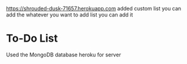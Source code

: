 https://shrouded-dusk-71657.herokuapp.com
added custom list you can add the whatever you want to add list you can add it
<h1>To-Do List</h1>
<use Javascript, Node.js, ejs, mongoose>
Used the MongoDB database
heroku for server
